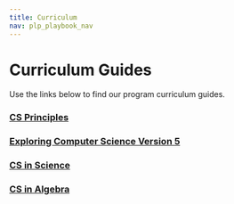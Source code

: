 ```yaml
---
title: Curriculum
nav: plp_playbook_nav
---
```


# Curriculum Guides

Use the links below to find our program curriculum guides.

### [CS Principles](/educate/csp#lessons)

### [Exploring Computer Science Version 5](https://www.dropbox.com/s/v248jgfym29t4ya/ExploringComputerScience-v5.0.pdf?dl=0)

### [CS in Science](https://www.dropbox.com/s/04fp8dh8ycy2e9r/GUTS_CSS_Instruc_Hbook_wCover%2BBlank_2016.pdf?dl=0)

### [CS in Algebra](https://www.dropbox.com/s/j9pv9k1j9ccqyaj/CSinACourseA.pdf?dl=0)